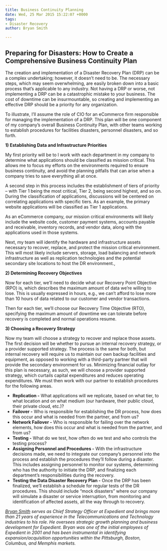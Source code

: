 ```yaml
---
title: Business Continuity Planning
date: Wed, 25 Mar 2015 15:22:07 +0000
tags:
- Disaster Recovery
author: Bryan Smith

---
```

## Preparing for Disasters: How to Create a Comprehensive Business Continuity Plan

The creation and implementation of a Disaster Recovery Plan (DRP) can be a complex undertaking; however, it doesn’t need to be. The necessary steps, which may seem overwhelming, are easily broken down into a basic process that’s applicable to any industry. Not having a DRP or worse, not implementing a DRP can be a catastrophic mistake to your business. The cost of downtime can be insurmountable, so creating and implementing an effective DRP should be a priority for any organization.

To illustrate, I’ll assume the role of CIO for an eCommerce firm responsible for managing the implementation of a DRP. This plan will be one component of my company’s overall Business Continuity Plan, with other teams working to establish procedures for facilities disasters, personnel disasters, and so forth.

**1) Establishing Data and Infrastructure Priorities**

My first priority will be to l work with each department in my company to determine what applications should be classified as mission critical. This allows me to focus my efforts on the environments required to ensure business continuity, and avoid the planning pitfalls that can arise when a company tries to save everything all at once.

A second step in this process includes the establishment of tiers of priority – with Tier 1 being the most critical, Tier 2, being second highest, and so on. During the classification of applications, discussions will be centered on correlating applications with specific tiers. As an example, the primary website applications will be classified as Tier 1 applications.

As an eCommerce company, our mission critical environments will likely include the website code, customer payment systems, accounts payable and receivable, inventory records, and vendor data, along with the applications used in those systems.

Next, my team will identify the hardware and infrastructure assets necessary to recover, replace, and protect the mission critical environment. This will most likely include servers, storage, load balancing and network infrastructure as well as replication technologies and the potential secondary site locations to host the DR environment.,

**2) Determining Recovery Objectives**

Now for each tier, we’ll need to decide what our Recovery Point Objective (RPO) is, which describes the maximum amount of data we’re willing to lose. This is usually expressed in hours, e.g., we can’t afford to lose more than 10 hours of data related to our customer and vendor transactions.

Then for each tier, we’ll choose our Recovery Time Objective (RTO), specifying the maximum amount of downtime we can tolerate before recovery is completed and normal operations resume.

**3) Choosing a Recovery Strategy**

Now my team will choose a strategy to recover and replace those assets. The first decision will be whether to pursue an internal recovery strategy, or a provider supported strategy. The process is the same for both, but internal recovery will require us to maintain our own backup facilities and equipment, as opposed to working with a third-party partner that will provide the secondary environment for us. Minimizing financial outlay for this plan is necessary, as such, we will choose a provider supported strategy, which curtails capital expenditures and reduces operating expenditures. We must then work with our partner to establish procedures for the following areas.

* **Replication -** What applications will we replicate, based on what tier, to what location and on what medium (our hardware, their public cloud, their private cloud, etc.)?
* **Failover -** Who is responsible for establishing the DR process, how does this occur and what is needed from the partner, and from us?
* **Network Failover -** Who is responsible for failing over the network elements, how does this occur and what is needed from the partner, and from us?
* **Testing -** What do we test, how often do we test and who controls the testing process?
* **Assigning Personnel and Procedures -** With the infrastructure decisions made, we need to integrate our company’s personnel into the process and establish the procedures they’ll follow during a disaster. This includes assigning personnel to monitor our systems, determining who has the authority to initiate the DRP, and finalizing each department’s responsibilities during the recovery.
* **Testing the Data Disaster Recovery Plan -** Once the DRP has been finalized, we’ll establish a schedule for regular tests of the DR procedures. This should include “mock disasters” where our company will simulate a disaster or service interruption, from monitoring and identification of affected assets, all the way through to recovery.

[_Bryan Smith_](https://www.linkedin.com/in/bryankeithsmith/) _serves as Chief Strategy Officer at Expedient and brings more than 21 years of experience in the Telecommunications and Technology industries to his role. He oversees strategic growth planning and business development for Expedient. Bryan was one of the initial employees of Expedient in 2001 and has been instrumental in identifying expansion/acquisition opportunities within the Pittsburgh, Boston, Columbus, and Memphis markets._